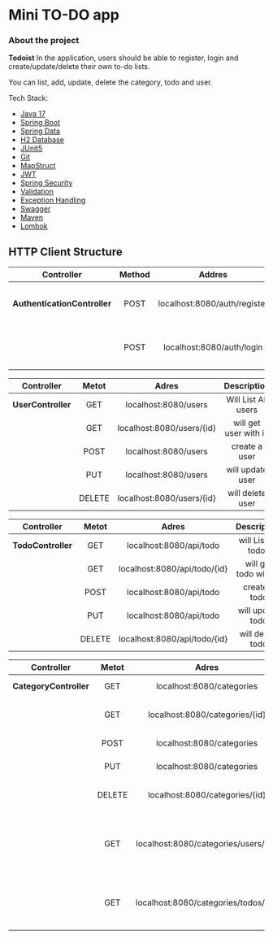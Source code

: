 # Mini TO-DO app

### About the project

**Todoist** In the application, users should be able to register, login and create/update/delete their own to-do lists.

You can list, add, update, delete the category, todo and user.

Tech Stack:
* [Java     17](#) 
* [Spring Boot](#)
* [Spring Data](#) 
* [H2 Database](#)
* [JUnit5](#)
* [Git](#)
* [MapStruct](#) 
* [JWT](#)
* [Spring Security](#) 
* [Validation](#)
* [Exception Handling](#)
* [Swagger](#)
* [Maven](#)
* [Lombok](#)


## HTTP Client Structure

|           Controller           | Method |            Addres            |            Description             |
|:------------------------------:|:------:|:----------------------------:|:----------------------------------:|
|  **AuthenticationController**  |  POST  | localhost:8080/auth/register | user registers in the application  |
|                                |  POST  |  localhost:8080/auth/login   | the user logs into the application |

|     Controller     | Metot  |           Adres           |      Description      |
|:------------------:| :----: |:-------------------------:|:---------------------:|
| **UserController** |  GET   |   localhost:8080/users    |  Will List All users  |
|                    |  GET   | localhost:8080/users/{id} | will get user with id |
|                    |  POST  |   localhost:8080/users    |     create a user     |
|                    |  PUT   |   localhost:8080/users    |   will update user    |
|                    | DELETE | localhost:8080/users/{id} |   will delete user    |


|     Controller     | Metot  |            Adres             |      Description      |
|:------------------:| :----: |:----------------------------:|:---------------------:|
| **TodoController** |  GET   |   localhost:8080/api/todo    |  will List All todos  |
|                    |  GET   | localhost:8080/api/todo/{id} | will get todo with id |
|                    |  POST  |   localhost:8080/api/todo    |     create a todo     |
|                    |  PUT   |   localhost:8080/api/todo    |   will update todo    |
|                    | DELETE | localhost:8080/api/todo/{id} |   will delete todo    |




|       Controller       | Metot  |                Adres                 |                      Description                      |
|:----------------------:|:------:|:------------------------------------:|:-----------------------------------------------------:|
| **CategoryController** |  GET   |      localhost:8080/categories       |               Will List All categories                |
|                        |  GET   |    localhost:8080/categories/{id}    |               will get category with id               |
|                        |  POST  |      localhost:8080/categories       |                   create a category                   |
|                        |  PUT   |      localhost:8080/categories       |                 will update category                  |
|                        | DELETE |    localhost:8080/categories/{id}    |             will delete category with id              |
|                    |  GET   | localhost:8080/categories/users/{id} | returns the list of the categories of a selected user |
|                    |  GET   | localhost:8080/categories/todos/{id} |  returns the list of the Todo of a selected category  |

